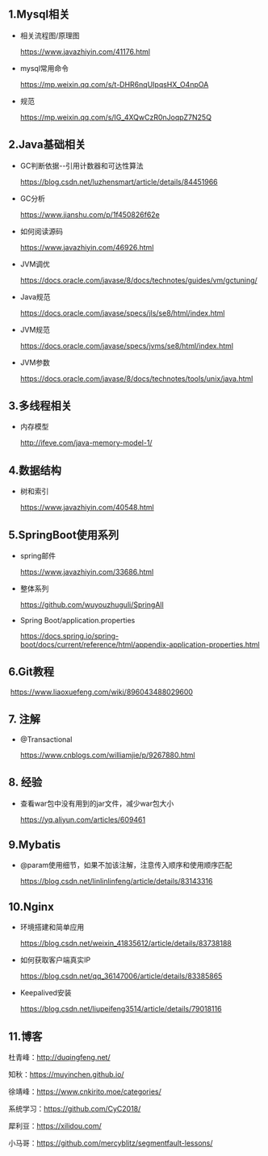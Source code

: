## 1.Mysql相关

* 相关流程图/原理图

  https://www.javazhiyin.com/41176.html

* mysql常用命令

  https://mp.weixin.qq.com/s/t-DHR6nqUIpqsHX_O4npOA

* 规范

  https://mp.weixin.qq.com/s/IG_4XQwCzR0nJoqpZ7N25Q

## 2.Java基础相关

* GC判断依据--引用计数器和可达性算法

  https://blog.csdn.net/luzhensmart/article/details/84451966

* GC分析

  https://www.jianshu.com/p/1f450826f62e

* 如何阅读源码

  https://www.javazhiyin.com/46926.html

* JVM调优

  https://docs.oracle.com/javase/8/docs/technotes/guides/vm/gctuning/

* Java规范

  https://docs.oracle.com/javase/specs/jls/se8/html/index.html

* JVM规范

  https://docs.oracle.com/javase/specs/jvms/se8/html/index.html

* JVM参数

  https://docs.oracle.com/javase/8/docs/technotes/tools/unix/java.html

## 3.多线程相关

* 内存模型

  http://ifeve.com/java-memory-model-1/

## 4.数据结构

* 树和索引

  https://www.javazhiyin.com/40548.html

## 5.SpringBoot使用系列

* spring邮件

  https://www.javazhiyin.com/33686.html

* 整体系列

  https://github.com/wuyouzhuguli/SpringAll

* Spring Boot/application.properties

  https://docs.spring.io/spring-boot/docs/current/reference/html/appendix-application-properties.html

## 6.Git教程

​	https://www.liaoxuefeng.com/wiki/896043488029600

## 7. 注解

* @Transactional

  https://www.cnblogs.com/williamjie/p/9267880.html

## 8. 经验

* 查看war包中没有用到的jar文件，减少war包大小

  https://yq.aliyun.com/articles/609461

## 9.Mybatis

* @param使用细节，如果不加该注解，注意传入顺序和使用顺序匹配

  https://blog.csdn.net/linlinlinfeng/article/details/83143316

## 10.Nginx

* 环境搭建和简单应用

  https://blog.csdn.net/weixin_41835612/article/details/83738188

* 如何获取客户端真实IP 

  https://blog.csdn.net/qq_36147006/article/details/83385865

* Keepalived安装

  https://blog.csdn.net/liupeifeng3514/article/details/79018116

## 11.博客

杜青峰：<http://duqingfeng.net/>

知秋：<https://muyinchen.github.io/>

徐靖峰：<https://www.cnkirito.moe/categories/>

系统学习：<https://github.com/CyC2018/>

犀利豆：https://xilidou.com/

小马哥：https://github.com/mercyblitz/segmentfault-lessons/